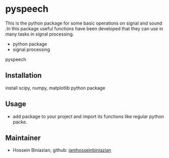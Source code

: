 # pyspeech


This is the python package for some basic operations on signal and sound .In this package useful functions have been developed that they can use in many tasks in signal processing.
- python package
- signal processing 


pyspeech

## Installation
install  scipy, numpy, matplotlib python package

## Usage
- add package to your project and import its functions like regular python packe.

## Maintainer
* Hossein Biniazian, github: [iamhosseinbiniazian](https://github.com/iamhosseinbiniazian)
